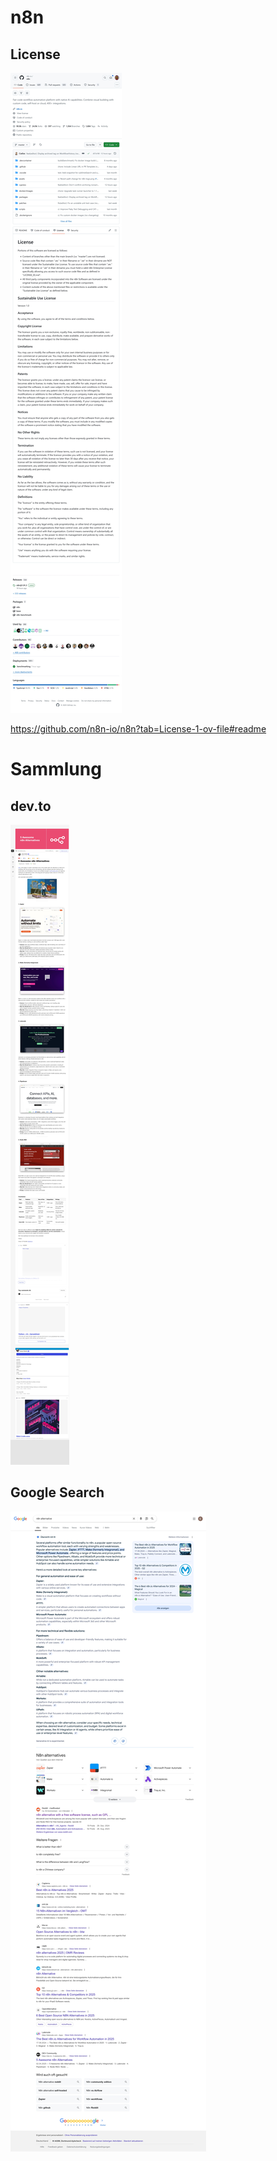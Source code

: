 

# n8n

## License
![](../_asset/2025-05-09-n8n-alternatives-20250509085938.jpg)


https://github.com/n8n-io/n8n?tab=License-1-ov-file#readme

# Sammlung

## dev.to 

![](../_asset/2025-05-09-n8n-alternatives-20250509085632.jpg)
## Google Search 

![](../_asset/2025-05-09-n8n-alternatives-20250509085617.jpg)
